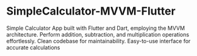 # SimpleCalculator-MVVM-Flutter
Simple Calculator App built with Flutter and Dart, employing the MVVM architecture. Perform addition, subtraction, and multiplication operations effortlessly. Clean codebase for maintainability. Easy-to-use interface for accurate calculations

